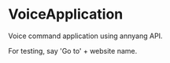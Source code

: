 # VoiceApplication

Voice command application using annyang API. 

For testing, say 'Go to' + website name. 
